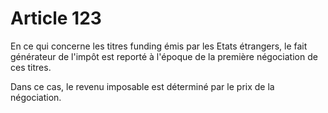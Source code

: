 # Article 123

En ce qui concerne les titres funding émis par les Etats étrangers, le fait générateur de l'impôt est reporté à l'époque de
la première négociation de ces titres.

Dans ce cas, le revenu imposable est déterminé par le prix de la négociation.

